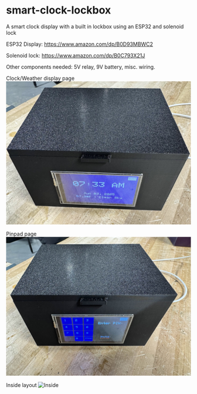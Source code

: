 # smart-clock-lockbox
A smart clock display with a built in lockbox using an ESP32 and solenoid lock

ESP32 Display: https://www.amazon.com/dp/B0D93MBWC2

Solenoid lock: https://www.amazon.com/dp/B0C793X21J

Other components needed: 5V relay, 9V battery, misc. wiring.

Clock/Weather display page
![Clock Page](1F9A40AA-B783-4323-89D5-245EC56DFFDB_1_201_a.jpeg)

Pinpad page
![Pinpad Page](IMG_2972.jpg)

Inside layout
![Inside](image.png)
